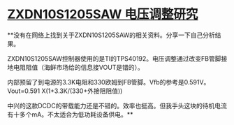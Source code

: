 # [ZXDN10S1205SAW 电压调整研究](https://github.com/Tyrael0sun/hwblog/issues/2)

**没有在网络上找到关于ZXDN10S1205SAW的相关资料。分享一下自己分析结果。

ZXDN10S1205SAW控制器使用的是TI的TPS40192。电压调整通过改变FB管脚接地电阻阻值（海鲜市场给的信息接VOUT是错的）。

内部预留了到电源的3.3K电阻和330欧姆到FB管脚。Vfb的参考是0.591V。Vout=0.591 X(1+3.3K/(330+外接阻阻值))

中兴的这款DCDC的带载能力还是不错的。效率也挺高。但我手头这块的待机电流有十多个mA。不太适合为低功耗设备供电。**